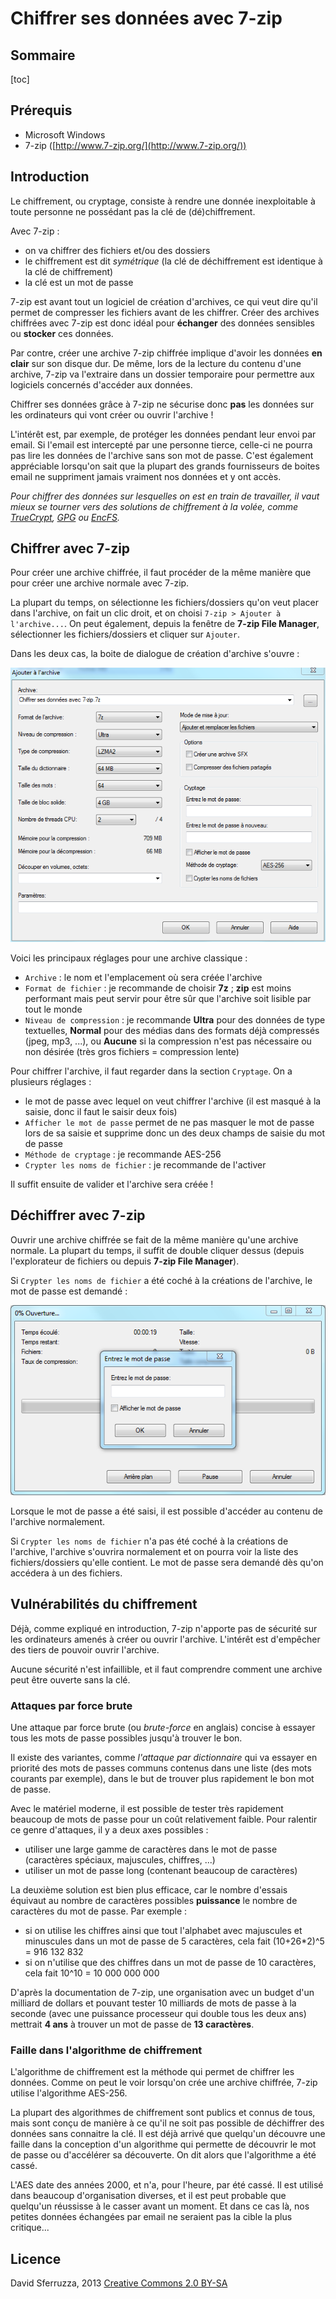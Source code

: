 Chiffrer ses données avec 7-zip
===============================

## Sommaire

[toc]

## Prérequis

- Microsoft Windows
- 7-zip ([http://www.7-zip.org/](http://www.7-zip.org/))

## Introduction

Le chiffrement, ou cryptage, consiste à rendre une donnée inexploitable à toute personne ne possédant pas la clé de (dé)chiffrement.

Avec 7-zip :
- on va chiffrer des fichiers et/ou des dossiers
- le chiffrement est dit *symétrique* (la clé de déchiffrement est identique à la clé de chiffrement)
- la clé est un mot de passe

7-zip est avant tout un logiciel de création d'archives, ce qui veut dire qu'il permet de compresser les fichiers avant de les chiffrer.
Créer des archives chiffrées avec 7-zip est donc idéal pour **échanger** des données sensibles ou **stocker** ces données.

Par contre, créer une archive 7-zip chiffrée implique d'avoir les données **en clair** sur son disque dur.
De même, lors de la lecture du contenu d'une archive, 7-zip va l'extraire dans un dossier temporaire pour permettre aux logiciels concernés d'accéder aux données.

Chiffrer ses données grâce à 7-zip ne sécurise donc **pas** les données sur les ordinateurs qui vont créer ou ouvrir l'archive !

L'intérêt est, par exemple, de protéger les données pendant leur envoi par email.
Si l'email est intercepté par une personne tierce, celle-ci ne pourra pas lire les données de l'archive sans son mot de passe.
C'est également appréciable lorsqu'on sait que la plupart des grands fournisseurs de boites email ne suppriment jamais vraiment nos données et y ont accès.

*Pour chiffrer des données sur lesquelles on est en train de travailler, il vaut mieux se tourner vers des solutions de chiffrement à la volée, comme [TrueCrypt](http://www.truecrypt.org/), [GPG](https://fr.wikipedia.org/wiki/GNU_Privacy_Guard) ou [EncFS](http://www.arg0.net/encfs).*

## Chiffrer avec 7-zip

Pour créer une archive chiffrée, il faut procéder de la même manière que pour créer une archive normale avec 7-zip.

La plupart du temps, on sélectionne les fichiers/dossiers qu'on veut placer dans l'archive, on fait un clic droit, et on choisi `7-zip > Ajouter à l'archive...`.
On peut également, depuis la fenêtre de **7-zip File Manager**, sélectionner les fichiers/dossiers et cliquer sur `Ajouter`.

Dans les deux cas, la boite de dialogue de création d'archive s'ouvre :

![Boite de dialogue de création d'archive](images/creation.png)

Voici les principaux réglages pour une archive classique :
- `Archive` : le nom et l'emplacement où sera créée l'archive
- `Format de fichier` : je recommande de choisir **7z** ; **zip** est moins performant mais peut servir pour être sûr que l'archive soit lisible par tout le monde
- `Niveau de compression` : je recommande **Ultra** pour des données de type textuelles, **Normal** pour des médias dans des formats déjà compressés (jpeg, mp3, ...), ou **Aucune** si la compression n'est pas nécessaire ou non désirée (très gros fichiers = compression lente)

Pour chiffrer l'archive, il faut regarder dans la section `Cryptage`.
On a plusieurs réglages :
- le mot de passe avec lequel on veut chiffrer l'archive (il est masqué à la saisie, donc il faut le saisir deux fois)
- `Afficher le mot de passe` permet de ne pas masquer le mot de passe lors de sa saisie et supprime donc un des deux champs de saisie du mot de passe
- `Méthode de cryptage` : je recommande AES-256
- `Crypter les noms de fichier` : je recommande de l'activer

Il suffit ensuite de valider et l'archive sera créée !

## Déchiffrer avec 7-zip

Ouvrir une archive chiffrée se fait de la même manière qu'une archive normale.
La plupart du temps, il suffit de double cliquer dessus (depuis l'explorateur de fichiers ou depuis **7-zip File Manager**).

Si `Crypter les noms de fichier` a été coché à la créations de l'archive, le mot de passe est demandé :

![Boite de dialogue d'ouverture d'archive chiffrée](images/ouverture.png)

Lorsque le mot de passe a été saisi, il est possible d'accéder au contenu de l'archive normalement.

Si `Crypter les noms de fichier` n'a pas été coché à la créations de l'archive, l'archive s'ouvrira normalement et on pourra voir la liste des fichiers/dossiers qu'elle contient.
Le mot de passe sera demandé dès qu'on accédera à un des fichiers.

## Vulnérabilités du chiffrement

Déjà, comme expliqué en introduction, 7-zip n'apporte pas de sécurité sur les ordinateurs amenés à créer ou ouvrir l'archive.
L'intérêt est d'empêcher des tiers de pouvoir ouvrir l'archive.

Aucune sécurité n'est infaillible, et il faut comprendre comment une archive peut être ouverte sans la clé.

### Attaques par force brute

Une attaque par force brute (ou *brute-force* en anglais) concise à essayer tous les mots de passe possibles jusqu'à trouver le bon.

Il existe des variantes, comme *l'attaque par dictionnaire* qui va essayer en priorité des mots de passes communs contenus dans une liste (des mots courants par exemple), dans le but de trouver plus rapidement le bon mot de passe.

Avec le matériel moderne, il est possible de tester très rapidement beaucoup de mots de passe pour un coût relativement faible.
Pour ralentir ce genre d'attaques, il y a deux axes possibles :

- utiliser une large gamme de caractères dans le mot de passe (caractères spéciaux, majuscules, chiffres, ...)
- utiliser un mot de passe long (contenant beaucoup de caractères)

La deuxième solution est bien plus efficace, car le nombre d'essais équivaut au nombre de caractères possibles **puissance** le nombre de caractères du mot de passe.
Par exemple :
- si on utilise les chiffres ainsi que tout l'alphabet avec majuscules et minuscules dans un mot de passe de 5 caractères, cela fait (10+26*2)^5 = 916 132 832
- si on n'utilise que des chiffres dans un mot de passe de 10 caractères, cela fait 10^10 = 10 000 000 000

D'après la documentation de 7-zip, une organisation avec un budget d'un milliard de dollars et pouvant tester 10 milliards de mots de passe à la seconde (avec une puissance processeur qui double tous les deux ans) mettrait **4 ans** à trouver un mot de passe de **13 caractères**.

### Faille dans l'algorithme de chiffrement

L'algorithme de chiffrement est la méthode qui permet de chiffrer les données.
Comme on peut le voir lorsqu'on crée une archive chiffrée, 7-zip utilise l'algorithme AES-256.

La plupart des algorithmes de chiffrement sont publics et connus de tous, mais sont conçu de manière à ce qu'il ne soit pas possible de déchiffrer des données sans connaitre la clé.
Il est déjà arrivé que quelqu'un découvre une faille dans la conception d'un algorithme qui permette de découvrir le mot de passe ou d'accélérer sa découverte.
On dit alors que l'algorithme a été cassé.

L'AES date des années 2000, et n'a, pour l'heure, par été cassé.
Il est utilisé dans beaucoup d'organisation diverses, et il est peut probable que quelqu'un réussisse à le casser avant un moment.
Et dans ce cas là, nos petites données échangées par email ne seraient pas la cible la plus critique...

## Licence

David Sferruzza, 2013
[Creative Commons 2.0 BY-SA](https://creativecommons.org/licenses/by-sa/2.0/deed.fr)
